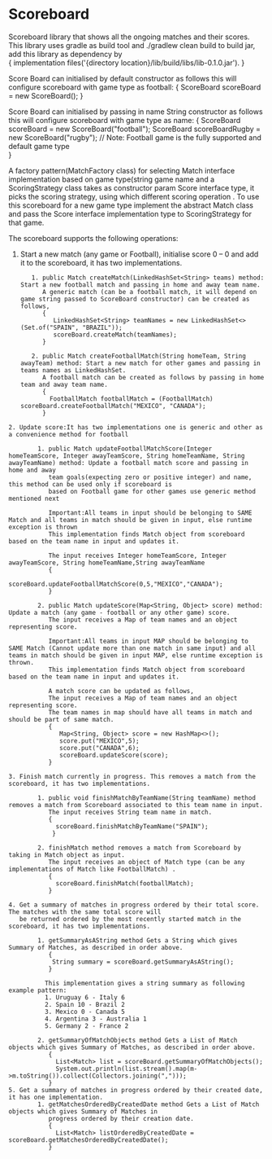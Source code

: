 # Scoreboard
 Scoreboard library that shows all the ongoing matches and their scores.
 This library uses gradle as build tool and ./gradlew clean build to build jar, add this library as dependency by 	
 {
  implementation files('{directory location}/lib/build/libs/lib-0.1.0.jar').
 }
 
 Score Board can initialised by default constructor as follows this will configure scoreboard with game type as football:
 {
  ScoreBoard scoreBoard = new ScoreBoard(); 
 }
 
 Score Board can initialised by passing in name String constructor as follows this will configure scoreboard with game type as name: 
  {
   ScoreBoard scoreBoard = new ScoreBoard("football"); 
   ScoreBoard scoreBoardRugby = new ScoreBoard("rugby"); // Note: Football game is the fully supported and default game type  
  }
  
  A factory pattern(MatchFactory class) for selecting Match interface implementation based on game type(string game name 
  and a ScoringStrategy class takes as constructor param Score interface type, it picks the scoring strategy, using which different scoring operation .
  To use this scoreboard for a new game type implement the abstract Match class and pass the Score interface implementation type to ScoringStrategy for that game. 
  
  The scoreboard supports the following operations:
  1. Start a new match (any game or Football), initialise score 0 – 0 and add it to the scoreboard, it has two implementations.
            
            1. public Match createMatch(LinkedHashSet<String> teams) method: Start a new football match and passing in home and away team name.            
               A generic match (can be a football match, it will depend on game string passed to ScoreBoard constructor) can be created as follows,
               { 
                  LinkedHashSet<String> teamNames = new LinkedHashSet<>(Set.of("SPAIN", "BRAZIL"));
                  scoreBoard.createMatch(teamNames); 
               }
                 
            2. public Match createFootballMatch(String homeTeam, String awayTeam) method: Start a new match for other games and passing in teams names as LinkedHashSet.
               A football match can be created as follows by passing in home team and away team name.
               { 
                 FootballMatch footballMatch = (FootballMatch) scoreBoard.createFootballMatch("MEXICO", "CANADA");
               }   


           
    2. Update score:It has two implementations one is generic and other as a convenience method for football
            
            1. public Match updateFootballMatchScore(Integer homeTeamScore, Integer awayTeamScore, String homeTeamName, String awayTeamName) method: Update a football match score and passing in home and away
               team goals(expecting zero or positive integer) and name, this method can be used only if scoreboard is
               based on Football game for other games use generic method mentioned next
               
               Important:All teams in input should be belonging to SAME Match and all teams in match should be given in input, else runtime exception is thrown
               This implementation finds Match object from scoreboard based on the team name in input and updates it.
               
               The input receives Integer homeTeamScore, Integer awayTeamScore, String homeTeamName,String awayTeamName
               {
                  scoreBoard.updateFootballMatchScore(0,5,"MEXICO","CANADA");
               }
                
            2. public Match updateScore(Map<String, Object> score) method: Update a match (any game - football or any other game) score.
               The input receives a Map of team names and an object representing score.
               
               Important:All teams in input MAP should be belonging to SAME Match (Cannot update more than one match in same input) and all teams in match should be given in input MAP, else runtime exception is thrown.
               This implementation finds Match object from scoreboard based on the team name in input and updates it.
                              
               A match score can be updated as follows,
               The input receives a Map of team names and an object representing score.
               The team names in map should have all teams in match and should be part of same match.
               { 
                  Map<String, Object> score = new HashMap<>();
                  score.put("MEXICO",5);
                  score.put("CANADA",6);
                  scoreBoard.updateScore(score);  
               }
               
    3. Finish match currently in progress. This removes a match from the scoreboard, it has two implementations.

            1. public void finishMatchByTeamName(String teamName) method removes a match from Scoreboard associated to this team name in input.
               The input receives String team name in match.
               {
                 scoreBoard.finishMatchByTeamName("SPAIN");
                }
                
            2. finishMatch method removes a match from Scoreboard by taking in Match object as input.   
               The input receives an object of Match type (can be any implementations of Match like FootballMatch) .  
               {
                 scoreBoard.finishMatch(footballMatch);
               }
  
    4. Get a summary of matches in progress ordered by their total score. The matches with the same total score will
       be returned ordered by the most recently started match in the scoreboard, it has two implementations.
       
            1. getSummaryAsAString method Gets a String which gives Summary of Matches, as described in order above.
               {
                String summary = scoreBoard.getSummaryAsAString(); 
               }
               
              This implementation gives a string summary as following example pattern:
              1. Uruguay 6 - Italy 6
              2. Spain 10 - Brazil 2
              3. Mexico 0 - Canada 5
              4. Argentina 3 - Australia 1
              5. Germany 2 - France 2
            
            2. getSummaryOfMatchObjects method Gets a List of Match objects which gives Summary of Matches, as described in order above.
               {
                 List<Match> list = scoreBoard.getSummaryOfMatchObjects();
                 System.out.println(list.stream().map(m->m.toString()).collect(Collectors.joining(",")));
               }
    5. Get a summary of matches in progress ordered by their created date, it has one implementation.
            1. getMatchesOrderedByCreatedDate method Gets a List of Match objects which gives Summary of Matches in
               progress ordered by their creation date.  
               {
                 List<Match> listOrderedByCreatedDate = scoreBoard.getMatchesOrderedByCreatedDate();
               }
